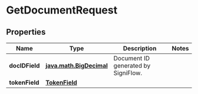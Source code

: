 
# GetDocumentRequest

## Properties
Name | Type | Description | Notes
------------ | ------------- | ------------- | -------------
**docIDField** | [**java.math.BigDecimal**](java.math.BigDecimal.md) | Document ID generated by SigniFlow. | 
**tokenField** | [**TokenField**](TokenField.md) |  | 




